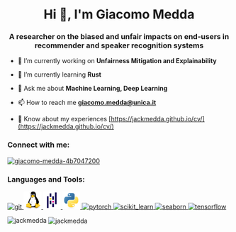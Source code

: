 <h1 align="center">Hi 👋, I'm Giacomo Medda</h1>
<h3 align="center">A researcher on the biased and unfair impacts on end-users in recommender and speaker recognition systems</h3>

- 🔭 I’m currently working on **Unfairness Mitigation and Explainability**

- 🌱 I’m currently learning **Rust**

- 💬 Ask me about **Machine Learning, Deep Learning**

- 📫 How to reach me **giacomo.medda@unica.it**

- 📄 Know about my experiences [https://jackmedda.github.io/cv/](https://jackmedda.github.io/cv/)

<h3 align="left">Connect with me:</h3>
<p align="left">
<a href="https://linkedin.com/in/giacomo-medda-4b7047200" target="blank"><img align="center" src="https://raw.githubusercontent.com/rahuldkjain/github-profile-readme-generator/master/src/images/icons/Social/linked-in-alt.svg" alt="giacomo-medda-4b7047200" height="30" width="40" /></a>
</p>

<h3 align="left">Languages and Tools:</h3>
<p align="left"> <a href="https://git-scm.com/" target="_blank" rel="noreferrer"> <img src="https://www.vectorlogo.zone/logos/git-scm/git-scm-icon.svg" alt="git" width="40" height="40"/> </a> <a href="https://www.linux.org/" target="_blank" rel="noreferrer"> <img src="https://raw.githubusercontent.com/devicons/devicon/master/icons/linux/linux-original.svg" alt="linux" width="40" height="40"/> </a> <a href="https://pandas.pydata.org/" target="_blank" rel="noreferrer"> <img src="https://raw.githubusercontent.com/devicons/devicon/2ae2a900d2f041da66e950e4d48052658d850630/icons/pandas/pandas-original.svg" alt="pandas" width="40" height="40"/> </a> <a href="https://www.python.org" target="_blank" rel="noreferrer"> <img src="https://raw.githubusercontent.com/devicons/devicon/master/icons/python/python-original.svg" alt="python" width="40" height="40"/> </a> <a href="https://pytorch.org/" target="_blank" rel="noreferrer"> <img src="https://www.vectorlogo.zone/logos/pytorch/pytorch-icon.svg" alt="pytorch" width="40" height="40"/> </a> <a href="https://scikit-learn.org/" target="_blank" rel="noreferrer"> <img src="https://upload.wikimedia.org/wikipedia/commons/0/05/Scikit_learn_logo_small.svg" alt="scikit_learn" width="40" height="40"/> </a> <a href="https://seaborn.pydata.org/" target="_blank" rel="noreferrer"> <img src="https://seaborn.pydata.org/_images/logo-mark-lightbg.svg" alt="seaborn" width="40" height="40"/> </a> <a href="https://www.tensorflow.org" target="_blank" rel="noreferrer"> <img src="https://www.vectorlogo.zone/logos/tensorflow/tensorflow-icon.svg" alt="tensorflow" width="40" height="40"/> </a> </p>

<p><img align="left" src="https://github-readme-stats.vercel.app/api/top-langs?username=jackmedda&show_icons=true&locale=en&layout=compact" alt="jackmedda" /></p>

<p>&nbsp;<img align="center" src="https://github-readme-stats.vercel.app/api?username=jackmedda&show_icons=true&locale=en" alt="jackmedda" /></p>
